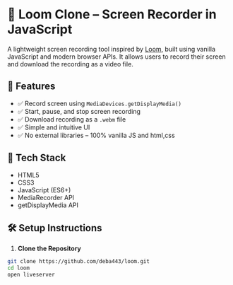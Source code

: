 # 🎥 Loom Clone – Screen Recorder in JavaScript

A lightweight screen recording tool inspired by [Loom](https://www.loom.com/), built using vanilla JavaScript and modern browser APIs. It allows users to record their screen and download the recording as a video file.

## 🚀 Features

- ✅ Record screen using `MediaDevices.getDisplayMedia()`
- ✅ Start, pause, and stop screen recording
- ✅ Download recording as a `.webm` file
- ✅ Simple and intuitive UI
- ✅ No external libraries – 100% vanilla JS and html,css

## 🧰 Tech Stack

- HTML5
- CSS3
- JavaScript (ES6+)
- MediaRecorder API
- getDisplayMedia API


## 🛠️ Setup Instructions

1. **Clone the Repository**

```bash
git clone https://github.com/deba443/loom.git
cd loom
open liveserver
